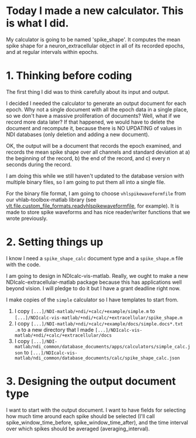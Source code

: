 # Today I made a new calculator. This is what I did.

My calculator is going to be named 'spike_shape'. It computes the mean spike shape for a neuron_extracellular object in all of its recorded epochs, and at regular intervals within epochs.

# 1. Thinking before coding

The first thing I did was to think carefully about its input and output.

I decided I needed the calculator to generate an output document for each epoch. Why not a single document with all the epoch data in a single place, so we don't have a massive proliferation of documents? Well, what if we record more data later? If that happened, we would have to delete the document and recompute it, because there is NO UPDATING of values in NDI databases (only deletion and adding a new document).

OK, the output will be a document that records the epoch examined, and records the mean spike shape over all channels and standard deviation at a) the beginning of the record, b) the end of the record, and c) every n seconds during the record.

I am doing this while we still haven't updated to the database version with multiple binary files, so I am going to put them all into a single file.

For the binary file format, I am going to choose `vhlspikewaveformfile` from our vhlab-toolbox-matlab library (see [vlt.file.custom_file_formats.readvhlspikewaveformfile](https://github.com/VH-Lab/vhlab-toolbox-matlab/blob/master/%2Bvlt/%2Bfile/%2Bcustom_file_formats/readvhlspikewaveformfile.m), for example). It is made to store spike waveforms and has nice reader/writer functions that we wrote previously.

# 2. Setting things up

I know I need a `spike_shape_calc` document type and a `spike_shape.m` file with the code.

I am going to design in NDIcalc-vis-matlab. Really, we ought to make a new NDIcalc-extracellular-matlab package because this has applications well beyond vision. I will pledge to do it but I have a grant deadline right now.

I make copies of the `simple` calculator so I have templates to start from.  

1. I copy `[...]/NDI-matlab/+ndi/+calc/+example/simple.m` to `[...]/NDIcalc-vis-matlab/+ndi/+calc/+extracellular/spike_shape.m`
2. I copy `[...]/NDI-matlab/+ndi/+calc/+example/docs/simple.docs*.txt .m` to a new directory that I made `[...]/NDIcalc-vis-matlab/+ndi/+calc/+extracellular/docs`
3. I copy `[...]/NDI-matlab/ndi_common/database_documents/apps/calculators/simple_calc.json` to `[...]/NDIcalc-vis-matlab/ndi_common/database_documents/calc/spike_shape_calc.json` 

# 3. Designing the output document type

I want to start with the output document. I want to have fields for selecting how much time around each spike should be selected (I'll call spike_window_time_before, spike_window_time_after), and the time interval over which spikes should be averaged (averaging_interval).

